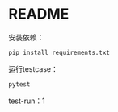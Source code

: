 # README

安装依赖：

```python
pip install requirements.txt
```

运行testcase：

```python
pytest
```

test-run：1
